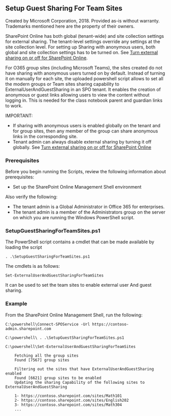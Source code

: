 ## Setup Guest Sharing For Team Sites ##

Created by Microsoft Corporation, 2018. 
Provided as-is without warranty. 
Trademarks mentioned here are the property of their owners.

SharePoint Online has both global (tenant-wide) and site collection settings for external sharing. The tenant-level settings override any settings at the site collection level. For setting up Sharing with anonymous users, both global and site collection settings has to be turned on. See [Turn external sharing on or off for SharePoint Online](https://support.office.com/en-us/article/turn-external-sharing-on-or-off-for-sharepoint-online-6288296a-b6b7-4ea4-b4ed-c297bf833e30).

For O365 group sites (including Microsoft Teams), the sites created do not have sharing with anonymous users turned on by default. Instead of turning it on manually for each site, the uploaded powershell script allows to set all the modern groups or Team sites sharing capability to ExternalUserAndGuestSharing in an SPO tenant. It enables the creation of anonymous or guest links allowing users to view the content without logging in. This is needed for the class notebook parent and guardian links to work.

IMPORTANT:
- If sharing with anonymous users is enabled globally on the tenant and for group sites, then any member of the group can share anonymous links in the corresponding site.
- Tenant admin can always disable external sharing by turning it off globally. See  [Turn external sharing on or off for SharePoint Online](https://support.office.com/en-us/article/turn-external-sharing-on-or-off-for-sharepoint-online-6288296a-b6b7-4ea4-b4ed-c297bf833e30)

### Prerequisites ###
Before you begin running the Scripts, review the following information about prerequisites:

- Set up the SharePoint Online Management Shell environment

Also verify the following:
- The tenant admin is a Global Administrator in Office 365 for enterprises.
- The tenant admin is a member of the Administrators group on the server on which you are running the Windows PowerShell script.

### SetupGuestSharingForTeamSites.ps1 ###

The PowerShell script contains a cmdlet that can be made available by loading the script

    . .\SetupGuestSharingForTeamSites.ps1

The cmdlets is as follows:

    Set-ExternalUserAndGuestSharingForTeamSites

It can be used to set the team sites to enable external user And guest sharing. 

### Example ###
From the SharePoint Online Management Shell, run the following:

    C:\powershell\Connect-SPOService -Url https://contoso-admin.sharepoint.com

    C:\powershell\ . .\SetupGuestSharingForTeamSites.ps1
    
    C:\powershell\Set-ExternalUserAndGuestSharingForTeamSites
    
        Fetching all the group sites
        Found [7567] group sites

        Filtering out the sites that have ExternalUserAndGuestSharing enabled
        Found [6621] group sites to be enabled
        Updating the sharing Capability of the following sites to ExternalUserAndGuestSharing

        1- https://contoso.sharepoint.com/sites/Math101
        2- https://contoso.sharepoint.com/sites/English202
        3- https://contoso.sharepoint.com/sites/Math304
        ...
        

